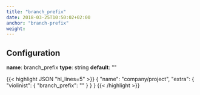 ```yaml
---
title: "branch_prefix"
date: 2018-03-25T10:50:02+02:00
anchor: "branch-prefix"
weight:
---
```


## Configuration

__name__: branch_prefix
__type__: string
__default__: ""

{{< highlight JSON "hl_lines=5" >}}
{
  "name": "company/project",
  "extra": {
    "violinist": {
      "branch_prefix": ""
    }
  }
}
{{< /highlight >}}
